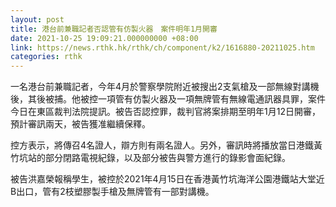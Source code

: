 ```yaml
---
layout: post
title: 港台前兼職記者否認管有仿製火器　案件明年1月開審
date: 2021-10-25 19:09:21.000000000 +08:00
link: https://news.rthk.hk/rthk/ch/component/k2/1616880-20211025.htm
categories: rthk
---
```


一名港台前兼職記者，今年4月於警察學院附近被搜出2支氣槍及一部無線對講機後，其後被捕。他被控一項管有仿製火器及一項無牌管有無線電通訊器具罪，案件今日在東區裁判法院提訊。被告否認控罪，裁判官將案排期至明年1月12日開審，預計審訊兩天，被告獲准繼續保釋。

控方表示，將傳召4名證人，辯方則有兩名證人。另外，審訊時將播放當日港鐵黃竹坑站的部分閉路電視紀錄，以及部分被告與警方進行的錄影會面紀錄。

被告洪嘉榮報稱學生，被控於2021年4月15日在香港黃竹坑海洋公園港鐵站大堂近B出口，管有2枝塑膠製手槍及無牌管有一部對講機。

